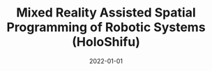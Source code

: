 ---
title: "Mixed Reality Assisted Spatial Programming of Robotic Systems (HoloShifu)"
excerpt: "Mixed reality system for spatial programming and control of robotic systems"
poster: ""
advisor: ""
video: "https://www.youtube.com/watch?v=DhIkKKdJEUA"
video_show: true
slides: ""
slide_show: false
publication: "2022-Patent-US11331803"
github: ""
scholarurl: 'https://scholar.google.com/citations?view_op=view_citation&hl=en&user=vU6oBhwAAAAJ&citation_for_view=vU6oBhwAAAAJ:u_35RYKgDlwC'
selected: true
collection: portfolio
date: 2022-01-01
keyword: "Robotics and Autonomous Systems"
---